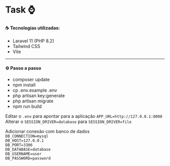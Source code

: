 # Task ⌚

#### ☕ Tecnologias utilizadas:

- Laravel 11 (PHP 8.2)
- Tailwind CSS
- Vite

---

#### ⚙️ Passo a passo

- composer update
- npm install
- cp .env.example .env
- php artisan key:generate
- php artisan migrate
- npm run build

Editar o `.env` para apontar para a aplicação `APP_URL=http://127.0.0.1:8000`   
Alterar o `SESSION_DRIVER=database` para `SESSION_DRIVER=file`   

Adicionar conexão com banco de dados   
`DB_CONNECTION=mysql`   
`DB_HOST=127.0.0.1`   
`DB_PORT=3306`   
`DB_DATABASE=database`   
`DB_USERNAME=user`   
`DB_PASSWORD=password`   

